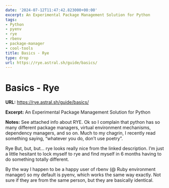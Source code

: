 ```yaml
---
date: '2024-07-12T11:47:42.823000+00:00'
excerpt: An Experimental Package Management Solution for Python
tags:
- Python
- pyenv
- rye
- rbenv
- package-manager
- cool-tools
title: Basics - Rye
type: drop
url: https://rye.astral.sh/guide/basics/
---
```


# Basics - Rye

**URL:** https://rye.astral.sh/guide/basics/

**Excerpt:** An Experimental Package Management Solution for Python

**Notes:**
See attached info about RYE. Ok so I complain that python has so many different package managers, virtual environment mechanisms, dependency managers, and so on. Much to my chagrin, I recently read something saying, “whatever you do, don’t use poetry”. 

Rye But, but, but… rye looks really nice from the linked description. I’m just a little hesitant to lock myself to rye and find myself in 6 months having to do something totally different. 

By the way I happen to be a happy user of rbenv (@ Ruby environment manager) so my default is pyenv, which works the same way exactly. Not sure if they are from the same person, but they are basically identical. 

